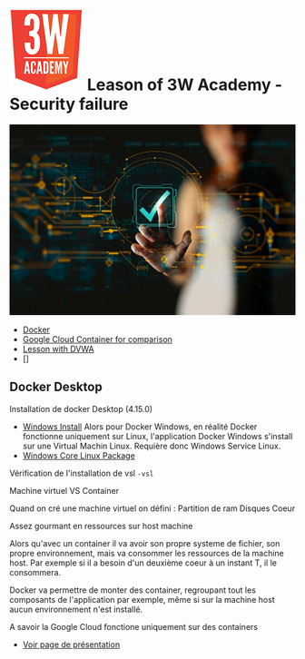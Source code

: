 # ![Logo 3WA](assets/picture/3wa-logo.png) Leason of 3W Academy - Security failure

![Bureau Veritas Landing Cover Cybersecurity](assets/picture/bureau_veritas_cybersecurity_landing_cover.jpeg)
- [Docker](./docker.md)
- [Google Cloud Container for comparison](./google_cloud_container.md)
- [Lesson with DVWA](./cyber_security_failure.md)
- []

## Docker Desktop

Installation de docker Desktop (4.15.0)
- [Windows Install](https://docs.docker.com/desktop/install/windows-install/)
Alors pour Docker Windows, en réalité Docker fonctionne uniquement sur Linux, l'application Docker Windows s'install sur une Virtual Machin Linux. Requière donc Windows Service Linux.
- [Windows Core Linux Package](https://wslstorestorage.blob.core.windows.net/wslblob/wsl_update_x64.msi)


Vérification de l'installation de vsl
`-vsl`

Machine virtuel VS Container 

Quand on cré une machine virtuel on défini :
Partition de ram 
Disques
Coeur 

Assez gourmant en ressources sur host machine

Alors qu'avec un container il va avoir son propre systeme de fichier, son propre environnement, mais va consommer les ressources de la machine host.
Par exemple si il a besoin d'un deuxième coeur à un instant T, il le consommera.

Docker va permettre de monter des container, regroupant tout les composants de l'application par exemple, même si sur la machine host aucun environnement n'est installé.

A savoir la Google Cloud fonctione uniquement sur des containers 
- [Voir page de présentation](https://cloud.google.com/containers?hl=fr)

